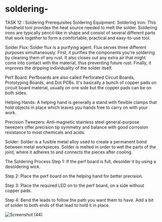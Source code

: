 # soldering-
TASK 12 : Soldering Prerequisites Soldering Equipment: Soldering Iron: This handheld tool provides the heat source needed to melt the solder. Soldering irons are typically pencil-like in shape and consist of several different parts that work together to form a comfortable, practical and easy-to-use tool.

Solder Flux: Solder flux is a purifying agent. Flux serves three different purposes simultaneously. First, it purifies the components you're soldering by cleaning them of any rust. It also closes out any extra air that might come into contact with the material, thus preventing future rust. Finally, it improves the dripping individuality of the solder itself.

Perf Board: Perfboards are also called Perforated Circuit Boards, Prototyping Boards, and Dot PCBs. It's basically a bunch of copper pads on circuit board material, usually on one side but the copper pads can be on both sides.

Helping Hands: A helping hand is generally a stand with flexible clamps that hold objects in place which leaves you hands free to carry on with your work.

Precision Tweezers: Anti-magnetic stainless steel general-purpose tweezers offer precision tip symmetry and balance with good corrosion resistance to most chemicals and acids.

Solder: Solder is a fusible metal alloy used to create a permanent bond between metal workpieces. Solder is melted in order to wet the parts of the joint, where it adheres to and connects the pieces after cooling.

The Soldering Process Step 1: If the perf board is full, desolder it by using a desoldering wick.

Step 2: Place the perf board on the helping hand for better precision.

Step 3: Place the required LED on to the perf board, on a side without copper pads.

Step 4: Bend the leads to follow the path you want them to have. Add a bit of solder to both ends of that lead to hold it in place.

 
![Screenshot (44)](https://github.com/kunaldesai1512/soldering-/assets/123637561/56bfe909-6df3-4871-92c1-b7952543ad3e)
